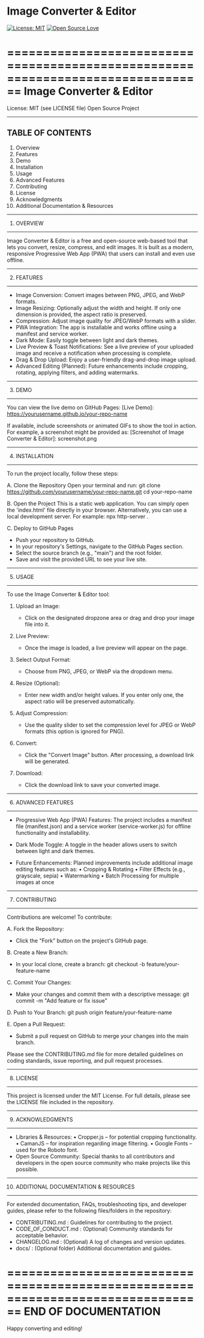 # Image Converter & Editor

[![License: MIT](https://img.shields.io/badge/License-MIT-yellow.svg)](LICENSE)
[![Open Source Love](https://badges.frapsoft.com/os/v2/open-source.svg?v=103)](https://opensource.org/licenses/MIT)

 ================================================================================
                         Image Converter & Editor
================================================================================

License: MIT (see LICENSE file)
Open Source Project

--------------------------------------------------------------------------------
TABLE OF CONTENTS
--------------------------------------------------------------------------------
1. Overview
2. Features
3. Demo
4. Installation
5. Usage
6. Advanced Features
7. Contributing
8. License
9. Acknowledgments
10. Additional Documentation & Resources
--------------------------------------------------------------------------------

1. OVERVIEW
--------------------------------------------------------------------------------
Image Converter & Editor is a free and open-source web-based tool that lets
you convert, resize, compress, and edit images. It is built as a modern,
responsive Progressive Web App (PWA) that users can install and even use
offline.

--------------------------------------------------------------------------------
2. FEATURES
--------------------------------------------------------------------------------
- Image Conversion: Convert images between PNG, JPEG, and WebP formats.
- Image Resizing: Optionally adjust the width and height. If only one dimension
  is provided, the aspect ratio is preserved.
- Compression: Adjust image quality for JPEG/WebP formats with a slider.
- PWA Integration: The app is installable and works offline using a manifest
  and service worker.
- Dark Mode: Easily toggle between light and dark themes.
- Live Preview & Toast Notifications: See a live preview of your uploaded image
  and receive a notification when processing is complete.
- Drag & Drop Upload: Enjoy a user-friendly drag-and-drop image upload.
- Advanced Editing (Planned): Future enhancements include cropping, rotating,
  applying filters, and adding watermarks.

--------------------------------------------------------------------------------
3. DEMO
--------------------------------------------------------------------------------
You can view the live demo on GitHub Pages:
  [Live Demo]: https://yourusername.github.io/your-repo-name

If available, include screenshots or animated GIFs to show the tool in action.
For example, a screenshot might be provided as:
  [Screenshot of Image Converter & Editor]: screenshot.png

--------------------------------------------------------------------------------
4. INSTALLATION
--------------------------------------------------------------------------------
To run the project locally, follow these steps:

A. Clone the Repository
   Open your terminal and run:
     git clone https://github.com/yourusername/your-repo-name.git
     cd your-repo-name

B. Open the Project
   This is a static web application. You can simply open the 'index.html'
   file directly in your browser. Alternatively, you can use a local development
   server. For example:
     npx http-server .

C. Deploy to GitHub Pages
   - Push your repository to GitHub.
   - In your repository's Settings, navigate to the GitHub Pages section.
   - Select the source branch (e.g., "main") and the root folder.
   - Save and visit the provided URL to see your live site.

--------------------------------------------------------------------------------
5. USAGE
--------------------------------------------------------------------------------
To use the Image Converter & Editor tool:

1. Upload an Image:
   - Click on the designated dropzone area or drag and drop your image file
     into it.

2. Live Preview:
   - Once the image is loaded, a live preview will appear on the page.

3. Select Output Format:
   - Choose from PNG, JPEG, or WebP via the dropdown menu.

4. Resize (Optional):
   - Enter new width and/or height values. If you enter only one, the aspect
     ratio will be preserved automatically.

5. Adjust Compression:
   - Use the quality slider to set the compression level for JPEG or WebP
     formats (this option is ignored for PNG).

6. Convert:
   - Click the "Convert Image" button. After processing, a download link
     will be generated.

7. Download:
   - Click the download link to save your converted image.

--------------------------------------------------------------------------------
6. ADVANCED FEATURES
--------------------------------------------------------------------------------
- Progressive Web App (PWA) Features:
  The project includes a manifest file (manifest.json) and a service worker
  (service-worker.js) for offline functionality and installability.

- Dark Mode Toggle:
  A toggle in the header allows users to switch between light and dark themes.

- Future Enhancements:
  Planned improvements include additional image editing features such as:
    • Cropping & Rotating
    • Filter Effects (e.g., grayscale, sepia)
    • Watermarking
    • Batch Processing for multiple images at once

--------------------------------------------------------------------------------
7. CONTRIBUTING
--------------------------------------------------------------------------------
Contributions are welcome! To contribute:

A. Fork the Repository:
   - Click the "Fork" button on the project's GitHub page.

B. Create a New Branch:
   - In your local clone, create a branch:
       git checkout -b feature/your-feature-name

C. Commit Your Changes:
   - Make your changes and commit them with a descriptive message:
       git commit -m "Add feature or fix issue"

D. Push to Your Branch:
       git push origin feature/your-feature-name

E. Open a Pull Request:
   - Submit a pull request on GitHub to merge your changes into the main branch.

Please see the CONTRIBUTING.md file for more detailed guidelines on coding
standards, issue reporting, and pull request processes.

--------------------------------------------------------------------------------
8. LICENSE
--------------------------------------------------------------------------------
This project is licensed under the MIT License. For full details, please see
the LICENSE file included in the repository.

--------------------------------------------------------------------------------
9. ACKNOWLEDGMENTS
--------------------------------------------------------------------------------
- Libraries & Resources:
  • Cropper.js – for potential cropping functionality.
  • CamanJS – for inspiration regarding image filtering.
  • Google Fonts – used for the Roboto font.
- Open Source Community:
  Special thanks to all contributors and developers in the open source
  community who make projects like this possible.

--------------------------------------------------------------------------------
10. ADDITIONAL DOCUMENTATION & RESOURCES
--------------------------------------------------------------------------------
For extended documentation, FAQs, troubleshooting tips, and developer guides,
please refer to the following files/folders in the repository:

- CONTRIBUTING.md  : Guidelines for contributing to the project.
- CODE_OF_CONDUCT.md  : (Optional) Community standards for acceptable behavior.
- CHANGELOG.md    : (Optional) A log of changes and version updates.
- docs/          : (Optional folder) Additional documentation and guides.

================================================================================
                             END OF DOCUMENTATION
================================================================================

Happy converting and editing!
